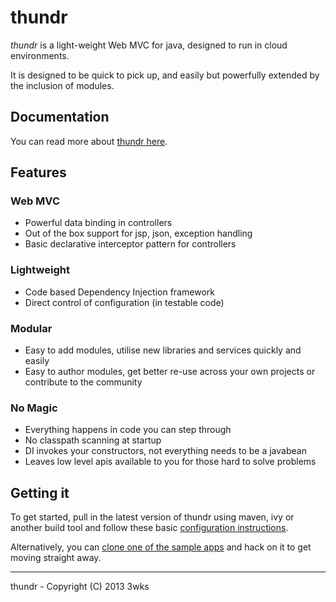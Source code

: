 # thundr

*thundr* is a light-weight Web MVC for java, designed to run in cloud environments.

It is designed to be quick to pick up, and easily but powerfully extended by the inclusion of modules.


## Documentation

You can read more about [thundr here](http://3wks.github.io/thundr/modules/thundr/basics.html).

## Features

### Web MVC
* Powerful data binding in controllers
* Out of the box support for jsp, json, exception handling
* Basic declarative interceptor pattern for controllers

### Lightweight
* Code based Dependency Injection framework 
* Direct control of configuration (in testable code)

### Modular
* Easy to add modules, utilise new libraries and services quickly and easily
* Easy to author modules, get better re-use across your own projects or contribute to the community

### No Magic
* Everything happens in code you can step through
* No classpath scanning at startup
* DI invokes your constructors, not everything needs to be a javabean
* Leaves low level apis available to you for those hard to solve problems


## Getting it

To get started, pull in the latest version of thundr using maven, ivy or another build tool and follow these basic [configuration instructions](http://3wks.github.io/thundr/modules/thundr/basics.html#applicationConfiguration).

Alternatively, you can [clone one of the sample apps](https://github.com/3wks/thundr-sample) and hack on it to get moving straight away.

--------------    
thundr - Copyright (C) 2013 3wks